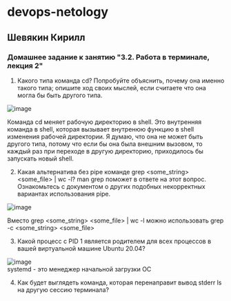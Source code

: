 # devops-netology  
## Шевякин Кирилл  

### Домашнее задание к занятию "3.2. Работа в терминале, лекция 2"  
  
1) Какого типа команда cd? Попробуйте объяснить, почему она именно такого типа; опишите ход своих мыслей, если считаете что она могла бы быть другого типа.  
  
![image](https://user-images.githubusercontent.com/93198418/149892155-69640daa-1d1c-4f0b-96f7-8c2dd5ec733f.png)  
        
Команда cd меняет рабочую директорию в shell. Это внутренняя команда в shell, которая вызывает внутренюю функцию в shell изменения рабочей директории. Я думаю, что она не может быть другого типа, потому что если бы она была внешним вызовом, то каждый раз при переходе в другую директорию, приходилось бы запускать новый shell.  

2) Какая альтернатива без pipe команде grep <some_string> <some_file> | wc -l? man grep поможет в ответе на этот вопрос. Ознакомьтесь с документом о других подобных некорректных вариантах использования pipe.  
  
![image](https://user-images.githubusercontent.com/93198418/149892265-3c81f51f-c564-4a52-8527-9f07d741ae58.png)  

Вместо grep <some_string> <some_file> | wc -l можно использовать grep -c <some_string> <some_file>  

3) Какой процесс с PID 1 является родителем для всех процессов в вашей виртуальной машине Ubuntu 20.04?  
  
  ![image](https://user-images.githubusercontent.com/93198418/149890591-0a3d8aab-2fb5-4435-997f-5ea29029a0db.png)  
  systemd - это менеджер начальной загрузки ОС  
  
4) Как будет выглядеть команда, которая перенаправит вывод stderr ls на другую сессию терминала?  

